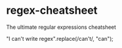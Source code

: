 # regex-cheatsheet
The ultimate regular expressions cheatsheet

"I can't write regex".replace(/can't/, "can");
